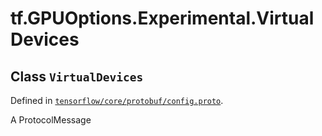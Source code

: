 <div itemscope itemtype="http://developers.google.com/ReferenceObject">
<meta itemprop="name" content="tf.GPUOptions.Experimental.VirtualDevices" />
</div>

# tf.GPUOptions.Experimental.VirtualDevices

## Class `VirtualDevices`





Defined in [`tensorflow/core/protobuf/config.proto`](https://www.tensorflow.org/code/tensorflow/core/protobuf/config.proto).

A ProtocolMessage

